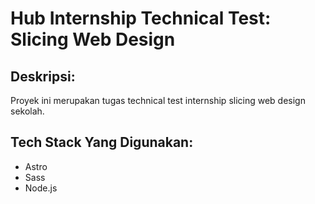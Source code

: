 # Hub Internship Technical Test: Slicing Web Design

## **Deskripsi:**

Proyek ini merupakan tugas technical test internship slicing web design sekolah.


## **Tech Stack Yang Digunakan:**

* Astro
* Sass
* Node.js 
